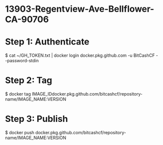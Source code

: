 # 13903-Regentview-Ave-Bellflower-CA-90706
# Step 1: Authenticate
$ cat ~/GH_TOKEN.txt | docker login docker.pkg.github.com -u BitCashCF --password-stdin

# Step 2: Tag
$ docker tag IMAGE_IDdocker.pkg.github.com/bitcashcf/repository-name/IMAGE_NAME:VERSION

# Step 3: Publish
$ docker push docker.pkg.github.com/bitcashcf/repository-name/IMAGE_NAME:VERSION

